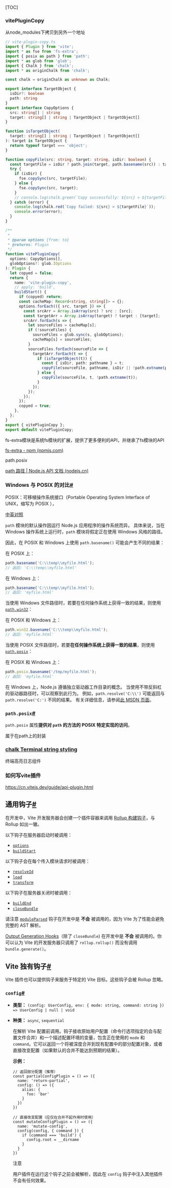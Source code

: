 [TOC]

### vitePluginCopy

从node_modules下拷贝到另外一个地址

```ts
// vite-plugin-copy.ts
import { Plugin } from 'vite';
import * as fse from 'fs-extra';
import { posix as path } from 'path';
import * as glob from 'glob';
import { Chalk } from 'chalk';
import * as originChalk from 'chalk';

const chalk = originChalk as unknown as Chalk;

export interface TargetObject {
  isDir?: boolean
  path: string
}
export interface CopyOptions {
  src: string[] | string
  target: string[] | string | TargetObject | TargetObject[]
}

function isTargetObject(
  target: string[] | string | TargetObject | TargetObject[]
): target is TargetObject {
  return typeof target === 'object';
}

function copyFile(src: string, target: string, isDir: boolean) {
  const targetFile = isDir ? path.join(target, path.basename(src)) : target;
  try {
    if (isDir) {
      fse.copySync(src, targetFile);
    } else {
      fse.copySync(src, target);
    }
    // console.log(chalk.green(`Copy successfully: ${src} > ${targetFile}`))
  } catch (error) {
    console.log(chalk.red(`Copy failed: ${src} > ${targetFile}`));
    console.error(error);
  }
}

/**
 *
 * @param options {from: to}
 * @returns: Plugin
 */
function vitePluginCopy(
  options: CopyOptions[],
  globOptions?: glob.IOptions
): Plugin {
  let copyed = false;
  return {
    name: 'vite-plugin-copy',
    // apply: 'build',
    buildStart() {
      if (copyed) return;
      const cacheMap: Record<string, string[]> = {};
      options.forEach(({ src, target }) => {
        const srcArr = Array.isArray(src) ? src : [src];
        const targetArr = Array.isArray(target) ? target : [target];
        srcArr.forEach(s => {
          let sourceFiles = cacheMap[s];
          if (!sourceFiles) {
            sourceFiles = glob.sync(s, globOptions);
            cacheMap[s] = sourceFiles;
          }
          sourceFiles.forEach(sourceFile => {
            targetArr.forEach(t => {
              if (isTargetObject(t)) {
                const { isDir, path: pathname } = t;
                copyFile(sourceFile, pathname, isDir || !path.extname(pathname));
              } else {
                copyFile(sourceFile, t, !path.extname(t));
              }
            });
          });
        });
      });
      copyed = true;
    },
  };
}
export { vitePluginCopy };
export default vitePluginCopy;

```

fs-extra模块是系统fs模块的扩展，提供了更多便利的API，并继承了fs模块的API

[fs-extra - npm (npmjs.com)](https://www.npmjs.com/package/fs-extra)

path.posix

[path 路径 | Node.js API 文档 (nodejs.cn)](http://nodejs.cn/api/path.html#pathposix)

### Windows 与 POSIX 的对比[#](http://nodejs.cn/api/path.html#windows-vs-posix)

POSIX：可移植操作系统接口（Portable Operating System Interface of UNIX，缩写为 POSIX ），

[中英对照](http://nodejs.cn/api/path/windows_vs_posix.html)

`path` 模块的默认操作因运行 Node.js 应用程序的操作系统而异。 具体来说，当在 Windows 操作系统上运行时，`path` 模块将假定正在使用 Windows 风格的路径。

因此，在 POSIX 和 Windows 上使用 `path.basename()` 可能会产生不同的结果：

在 POSIX 上：

```js
path.basename('C:\\temp\\myfile.html');
// 返回: 'C:\\temp\\myfile.html'
```

在 Windows 上：

```js
path.basename('C:\\temp\\myfile.html');
// 返回: 'myfile.html'
```

当使用 Windows 文件路径时，若要在任何操作系统上获得一致的结果，则使用 [`path.win32`](http://nodejs.cn/api/path.html#pathwin32)：

在 POSIX 和 Windows 上：

```js
path.win32.basename('C:\\temp\\myfile.html');
// 返回: 'myfile.html'
```



当使用 POSIX 文件路径时，若要**在任何操作系统上获得一致的结果**，则使用 [`path.posix`](http://nodejs.cn/api/path.html#pathposix)：

在 POSIX 和 Windows 上：

```js
path.posix.basename('/tmp/myfile.html');
// 返回: 'myfile.html'
```

在 Windows 上，Node.js 遵循独立驱动器工作目录的概念。 当使用不带反斜杠的驱动器路径时，可以观察到此行为。 例如，`path.resolve('C:\\')` 可能返回与 `path.resolve('C:')` 不同的结果。 有关详细信息，请参阅[此 MSDN 页面](http://url.nodejs.cn/qMc4eE)。



### `path.posix`[#](http://nodejs.cn/api/path.html#pathposix)

`path.posix` 属性**提供对 `path` 的方法的 POSIX 特定实现的访问**。

属于在path上的封装



### [chalk Terminal string styling](https://github.com/chalk/chalk)

终端高亮日志组件



### 如何写vite插件

https://cn.vitejs.dev/guide/api-plugin.html

## 通用钩子[#](https://cn.vitejs.dev/guide/api-plugin.html#universal-hooks)

在开发中，Vite 开发服务器会创建一个插件容器来调用 [Rollup 构建钩子](https://rollupjs.org/guide/en/#build-hooks)，与 Rollup 如出一辙。

以下钩子在服务器启动时被调用：

- [`options`](https://rollupjs.org/guide/en/#options)
- [`buildStart`](https://rollupjs.org/guide/en/#buildstart)

以下钩子会在每个传入模块请求时被调用：

- [`resolveId`](https://rollupjs.org/guide/en/#resolveid)
- [`load`](https://rollupjs.org/guide/en/#load)
- [`transform`](https://rollupjs.org/guide/en/#transform)

以下钩子在服务器关闭时被调用：

- [`buildEnd`](https://rollupjs.org/guide/en/#buildend)
- [`closeBundle`](https://rollupjs.org/guide/en/#closebundle)

请注意 [`moduleParsed`](https://rollupjs.org/guide/en/#moduleparsed) 钩子在开发中是 **不会** 被调用的，因为 Vite 为了性能会避免完整的 AST 解析。

[Output Generation Hooks](https://rollupjs.org/guide/en/#output-generation-hooks)（除了 `closeBundle`) 在开发中是 **不会** 被调用的。你可以认为 Vite 的开发服务器只调用了 `rollup.rollup()` 而没有调用 `bundle.generate()`。

## Vite 独有钩子[#](https://cn.vitejs.dev/guide/api-plugin.html#vite-specific-hooks)

Vite 插件也可以提供钩子来服务于特定的 Vite 目标。这些钩子会被 Rollup 忽略。

### `config`[#](https://cn.vitejs.dev/guide/api-plugin.html#config)

- **类型：** `(config: UserConfig, env: { mode: string, command: string }) => UserConfig | null | void`

- **种类：** `async`, `sequential`

  在解析 Vite 配置前调用。钩子接收原始用户配置（命令行选项指定的会与配置文件合并）和一个描述配置环境的变量，包含正在使用的 `mode` 和 `command`。它可以返回一个将被深度合并到现有配置中的部分配置对象，或者直接改变配置（如果默认的合并不能达到预期的结果）。

  **示例：**

  ```
  // 返回部分配置（推荐）
  const partialConfigPlugin = () => ({
    name: 'return-partial',
    config: () => ({
      alias: {
        foo: 'bar'
      }
    })
  })
  
  // 直接改变配置（应仅在合并不起作用时使用）
  const mutateConfigPlugin = () => ({
    name: 'mutate-config',
    config(config, { command }) {
      if (command === 'build') {
        config.root = __dirname
      }
    }
  })
  ```

  注意

  用户插件在运行这个钩子之前会被解析，因此在 `config` 钩子中注入其他插件不会有任何效果。